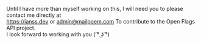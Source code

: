 Until I have more than myself working on this, I will need you to please contact me directly at
<br />
https://ianss.dev or admin@mailpoem.com To contribute to the Open Flags API project. 
<br />
I look forward to working with you ( ͡° ͜ʖ ͡°)
